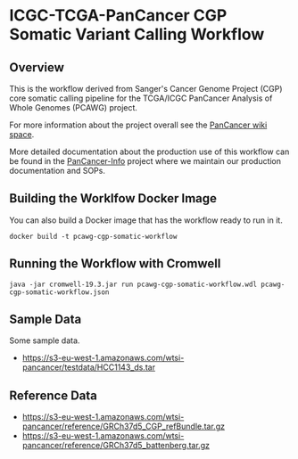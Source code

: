 # ICGC-TCGA-PanCancer CGP Somatic Variant Calling Workflow

## Overview

This is the workflow derived from Sanger's Cancer Genome Project (CGP) core somatic 
calling pipeline for the TCGA/ICGC PanCancer Analysis of Whole Genomes (PCAWG) project.

For more information about the project overall see the
[PanCancer wiki space](https://wiki.oicr.on.ca/display/PANCANCER/PANCANCER+Home).

More detailed documentation about the production use of this workflow can be
found in the [PanCancer-Info](https://github.com/ICGC-TCGA-PanCancer/pancancer-info)
project where we maintain our production documentation and SOPs.

## Building the Worklfow Docker Image

You can also build a Docker image that has the workflow ready to run in it.

    docker build -t pcawg-cgp-somatic-workflow


## Running the Workflow with Cromwell

    java -jar cromwell-19.3.jar run pcawg-cgp-somatic-workflow.wdl pcawg-cgp-somatic-workflow.json


## Sample Data

Some sample data.

* https://s3-eu-west-1.amazonaws.com/wtsi-pancancer/testdata/HCC1143_ds.tar

## Reference Data

* https://s3-eu-west-1.amazonaws.com/wtsi-pancancer/reference/GRCh37d5_CGP_refBundle.tar.gz
* https://s3-eu-west-1.amazonaws.com/wtsi-pancancer/reference/GRCh37d5_battenberg.tar.gz
